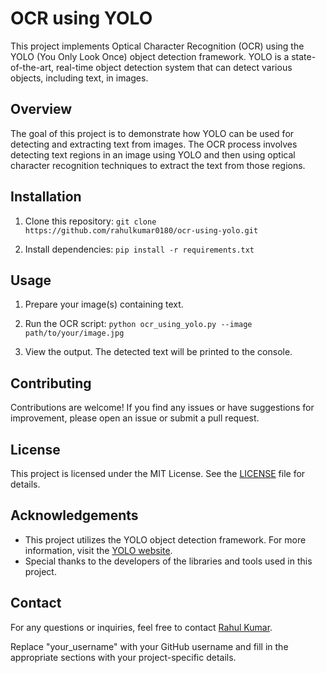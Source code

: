 # OCR using YOLO

This project implements Optical Character Recognition (OCR) using the YOLO (You Only Look Once) object detection framework. YOLO is a state-of-the-art, real-time object detection system that can detect various objects, including text, in images.

## Overview

The goal of this project is to demonstrate how YOLO can be used for detecting and extracting text from images. The OCR process involves detecting text regions in an image using YOLO and then using optical character recognition techniques to extract the text from those regions.

## Installation

1. Clone this repository:
`git clone https://github.com/rahulkumar0180/ocr-using-yolo.git`

2. Install dependencies:
`pip install -r requirements.txt`


## Usage

1. Prepare your image(s) containing text.

2. Run the OCR script:
`python ocr_using_yolo.py --image path/to/your/image.jpg`


3. View the output. The detected text will be printed to the console.

## Contributing

Contributions are welcome! If you find any issues or have suggestions for improvement, please open an issue or submit a pull request.

## License

This project is licensed under the MIT License. See the [LICENSE](LICENSE) file for details.

## Acknowledgements

- This project utilizes the YOLO object detection framework. For more information, visit the [YOLO website](https://pjreddie.com/darknet/yolo/).
- Special thanks to the developers of the libraries and tools used in this project.

## Contact

For any questions or inquiries, feel free to contact [Rahul Kumar](mailto:rahulkumar018183@gmail.com).

Replace "your_username" with your GitHub username and fill in the appropriate sections with your project-specific details.

